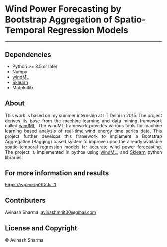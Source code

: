 # Wind Power Forecasting by Bootstrap Aggregation of Spatio-Temporal Regression Models	

---

## Dependencies
* Python >= 3.5 or later
* Numpy
* <a href="http://vegas.informatik.uni-oldenburg.de/index.html">windML</a>
* <a href="http://scikit-learn.org">Sklearn</a>
* Matplotlib

## About
<p style="text-align: justify;">
This work is based on my summer internship at IIT Delhi in 2015. The project derives its base from the machine learning and data mining framework called <a href="http://vegas.informatik.uni-oldenburg.de/index.html">windML</a>. The windML framework provides various tools for machine learning based analysis of real-time wind energy time series data. This project further develops this framework to implement a Bootstrap Aggregation (Bagging) based system to improve upon the already available spatio-temporal regression models for accurate wind power forecasting. The project is implemented in python using <a href="http://vegas.informatik.uni-oldenburg.de/index.html">windML</a>, and <a href="http://scikit-learn.org">Sklearn</a> python libraries.</p>

## For more information and results
https://wp.me/p9KXJx-R

## Contributers
Avinash Sharma: avinashmnit30@gmail.com

## License and Copyright
© Avinash Sharma

